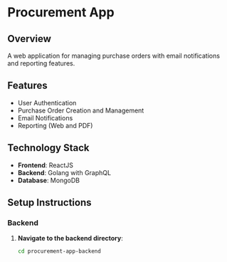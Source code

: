 # Procurement App

## Overview
A web application for managing purchase orders with email notifications and reporting features.

## Features
- User Authentication
- Purchase Order Creation and Management
- Email Notifications
- Reporting (Web and PDF)

## Technology Stack
- **Frontend**: ReactJS
- **Backend**: Golang with GraphQL
- **Database**: MongoDB

## Setup Instructions

### Backend
1. **Navigate to the backend directory**:
   ```sh
   cd procurement-app-backend

